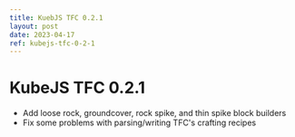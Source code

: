 ```yaml
---
title: KuebJS TFC 0.2.1
layout: post
date: 2023-04-17
ref: kubejs-tfc-0-2-1
---
```


# KubeJS TFC 0.2.1

- Add loose rock, groundcover, rock spike, and thin spike block builders
- Fix some problems with parsing/writing TFC's crafting recipes
